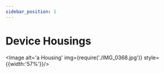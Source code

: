 ```yaml
---
sidebar_position: 1
---
```


# Device Housings


<Image alt='a Housing' img={require('./IMG_0368.jpg')} style={{width:'57%'}}/>